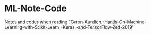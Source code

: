 # ML-Note-Code
Notes and codes when reading "Geron-Aurelien.-Hands-On-Machine-Learning-with-Scikit-Learn_-Keras_-and-TensorFlow-2ed-2019"
